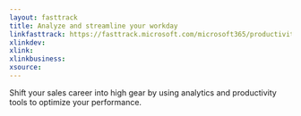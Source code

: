 ```yaml
---
layout: fasttrack
title: Analyze and streamline your workday
linkfasttrack: https://fasttrack.microsoft.com/microsoft365/productivitylibrary/Analyze-and-streamline-your-workday 
xlinkdev: 
xlink: 
xlinkbusiness: 
xsource: 
---
```

Shift your sales career into high gear by using analytics and productivity tools to optimize your performance.